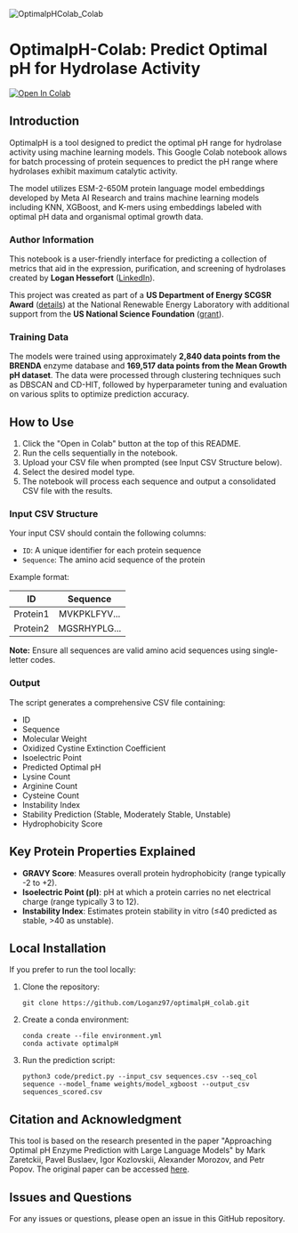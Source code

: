 ![OptimalpHColab_Colab](https://github.com/user-attachments/assets/fabef7a7-30ab-4245-b355-c235214b0f0b)

# OptimalpH-Colab: Predict Optimal pH for Hydrolase Activity

[![Open In Colab](https://colab.research.google.com/assets/colab-badge.svg)](https://colab.research.google.com/drive/1HE5B2Oy82zmgLyB4lhPOly-JPJKfT4A9?usp=sharing)

## Introduction

OptimalpH is a tool designed to predict the optimal pH range for hydrolase activity using machine learning models. This Google Colab notebook allows for batch processing of protein sequences to predict the pH range where hydrolases exhibit maximum catalytic activity.

The model utilizes ESM-2-650M protein language model embeddings developed by Meta AI Research and trains machine learning models including KNN, XGBoost, and K-mers using embeddings labeled with optimal pH data and organismal optimal growth data.

### Author Information

This notebook is a user-friendly interface for predicting a collection of metrics that aid in the expression, purification, and screening of hydrolases created by **Logan Hessefort** ([LinkedIn](https://www.linkedin.com/in/logan-hessefort/)).

This project was created as part of a **US Department of Energy SCGSR Award** ([details](https://science.osti.gov/wdts/scgsr)) at the National Renewable Energy Laboratory with additional support from the **US National Science Foundation** ([grant](https://www.nsf.gov/awardsearch/showAward?AWD_ID=2132183&HistoricalAwards=false)).

### Training Data

The models were trained using approximately **2,840 data points from the BRENDA** enzyme database and **169,517 data points from the Mean Growth pH dataset**. The data were processed through clustering techniques such as DBSCAN and CD-HIT, followed by hyperparameter tuning and evaluation on various splits to optimize prediction accuracy.

## How to Use

1. Click the "Open in Colab" button at the top of this README.
2. Run the cells sequentially in the notebook.
3. Upload your CSV file when prompted (see Input CSV Structure below).
4. Select the desired model type.
5. The notebook will process each sequence and output a consolidated CSV file with the results.

### Input CSV Structure

Your input CSV should contain the following columns:

- `ID`: A unique identifier for each protein sequence
- `Sequence`: The amino acid sequence of the protein

Example format:

| ID       | Sequence       |
|:--------:|:--------------:|
| Protein1 | MVKPKLFYV...   |
| Protein2 | MGSRHYPLG...   |

**Note:** Ensure all sequences are valid amino acid sequences using single-letter codes.

### Output

The script generates a comprehensive CSV file containing:

- ID
- Sequence
- Molecular Weight
- Oxidized Cystine Extinction Coefficient
- Isoelectric Point
- Predicted Optimal pH
- Lysine Count
- Arginine Count
- Cysteine Count
- Instability Index
- Stability Prediction (Stable, Moderately Stable, Unstable)
- Hydrophobicity Score

## Key Protein Properties Explained

- **GRAVY Score**: Measures overall protein hydrophobicity (range typically -2 to +2).
- **Isoelectric Point (pI)**: pH at which a protein carries no net electrical charge (range typically 3 to 12).
- **Instability Index**: Estimates protein stability in vitro (≤40 predicted as stable, >40 as unstable).

## Local Installation

If you prefer to run the tool locally:

1. Clone the repository:
   ```
   git clone https://github.com/Loganz97/optimalpH_colab.git
   ```

2. Create a conda environment:
   ```
   conda create --file environment.yml
   conda activate optimalpH
   ```

3. Run the prediction script:
   ```
   python3 code/predict.py --input_csv sequences.csv --seq_col sequence --model_fname weights/model_xgboost --output_csv sequences_scored.csv
   ```

## Citation and Acknowledgment

This tool is based on the research presented in the paper "Approaching Optimal pH Enzyme Prediction with Large Language Models" by Mark Zaretckii, Pavel Buslaev, Igor Kozlovskii, Alexander Morozov, and Petr Popov. The original paper can be accessed [here](https://doi.org/10.1021/acssynbio.4c00465).

## Issues and Questions

For any issues or questions, please open an issue in this GitHub repository.
